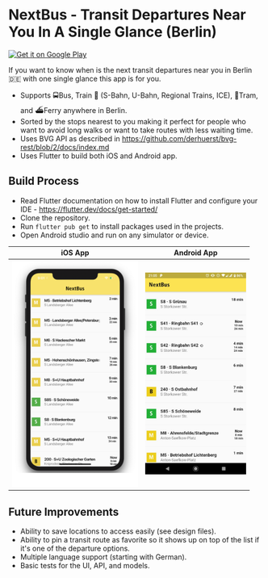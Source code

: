 # NextBus - Transit Departures Near You In A Single Glance (Berlin)

<a href='https://play.google.com/store/apps/details?id=com.karthik.next_bus&pcampaignid=pcampaignidMKT-Other-global-all-co-prtnr-py-PartBadge-Mar2515-1'><img alt='Get it on Google Play' src='https://play.google.com/intl/en_us/badges/static/images/badges/en_badge_web_generic.png' width=150px/></a>

If you want to know when is the next transit departures near you in Berlin 🇩🇪 with one single glance this app is for you. 

- Supports 🚍Bus, Train 🚆 (S-Bahn, U-Bahn, Regional Trains, ICE), 🚊Tram, and ⛴️Ferry anywhere in Berlin.  
- Sorted by the stops nearest to you making it perfect for people who want to avoid long walks or want to take routes with less waiting time.
- Uses BVG API as described in https://github.com/derhuerst/bvg-rest/blob/2/docs/index.md
- Uses Flutter to build both iOS and Android app.

 ## Build Process
 - Read Flutter documentation on how to install Flutter and configure your IDE - https://flutter.dev/docs/get-started/
 - Clone the repository.
 - Run `flutter pub get` to install packages used in the projects.
 - Open Android studio and run on any simulator or device.

iOS App  | Android App
------------- | -------------
<img src="documentation/departure_list.png" width="250" /> | <img src="documentation/android_departure_list.jpg" width="200" />

## Future Improvements
- Ability to save locations to access easily (see design files).
- Ability to pin a transit route as favorite so it shows up on top of the list if it's one of the departure options.
- Multiple language support (starting with German).
- Basic tests for the UI, API, and models.
